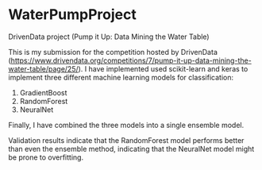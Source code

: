 # WaterPumpProject
DrivenData project (Pump it Up: Data Mining the Water Table)

This is my submission for the competition hosted by DrivenData (https://www.drivendata.org/competitions/7/pump-it-up-data-mining-the-water-table/page/25/).
I have implemented used scikit-learn and keras to implement three different machine learning models for classification:
1) GradientBoost
2) RandomForest
3) NeuralNet

Finally, I have combined the three models into a single ensemble model. 

Validation results indicate that the RandomForest model performs better than even the ensemble method, indicating that the NeuralNet model might be prone to overfitting.
